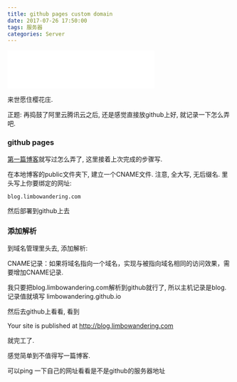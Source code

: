```yaml
---
title: github pages custom domain
date: 2017-07-26 17:50:00
tags: 服务器
categories: Server
---
```


<iframe frameborder="no" border="0" marginwidth="0" marginheight="0" width=330 height=86 src="//music.163.com/outchain/player?type=2&id=28786018&auto=1&height=66"></iframe>

来世愿住樱花庄.

正题: 再捣鼓了阿里云腾讯云之后, 还是感觉直接放github上好, 就记录一下怎么弄吧.

### github pages

[第一篇博客](http://blog.limbowandering.com/2017/07/14/%E4%BD%BF%E7%94%A8Hexo%E6%90%AD%E5%BB%BA%E5%8D%9A%E5%AE%A2/)就写过怎么弄了, 这里接着上次完成的步骤写.

在本地博客的public文件夹下, 建立一个CNAME文件. 注意, 全大写, 无后缀名. 里头写上你要绑定的网址:

``` bash
blog.limbowandering.com
```

然后部署到github上去

### 添加解析

到域名管理里头去, 添加解析:

CNAME记录：如果将域名指向一个域名，实现与被指向域名相同的访问效果，需要增加CNAME记录.

我只要把blog.limbowandering.com解析到github就行了, 所以主机记录是blog. 记录值就填写 limbowandering.github.io

然后去github上看看, 看到

Your site is published at http://blog.limbowandering.com

就完工了.

感觉简单到不值得写一篇博客.

可以ping 一下自己的网址看看是不是github的服务器地址

